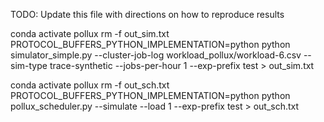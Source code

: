 TODO: Update this file with directions on how to reproduce results

conda activate pollux
rm -f out_sim.txt
PROTOCOL_BUFFERS_PYTHON_IMPLEMENTATION=python python simulator_simple.py --cluster-job-log workload_pollux/workload-6.csv --sim-type trace-synthetic --jobs-per-hour 1 --exp-prefix test > out_sim.txt

conda activate pollux
rm -f out_sch.txt
PROTOCOL_BUFFERS_PYTHON_IMPLEMENTATION=python python pollux_scheduler.py --simulate --load 1 --exp-prefix test > out_sch.txt
